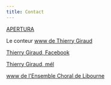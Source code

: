 ```yaml
---
title: Contact
---
```

[APERTURA](ensemble.apertura@free.fr)

Le conteur [www de Thierry  Giraud](https://thierrygiraudconteur.wordpress.com/)

[Thierry Giraud, Facebook](https://www.facebook.com/Thierry-Giraud)

[Thierry Giraud, mél](thierrygiraud.conteur@gmail.com)

[www de l'Ensemble Choral de Libourne](https://ensemble-choral-de-libourne.s2.yapla.com/fr/presentation)